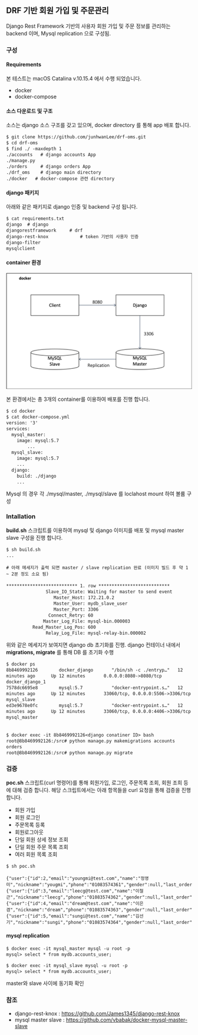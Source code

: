 ## DRF 기반 회원 가입 및 주문관리 

Django Rest Framework 기반의 사용자 회원 가입 및 주문 정보를 관리하는 backend 이며, Mysql replication 으로 구성됨. 



### 구성

#### Requirements 

본 테스트는 macOS Catalina v.10.15.4 에서 수행 되었습니다. 

* docker 
* docker-compose 

#### 소스 다운로드 및 구조 

소스는 django 소스 구조를 갖고 있으며, docker directory 를 통해 app 배포 합니다. 

```
$ git clone https://github.com/junhwanLee/drf-oms.git
$ cd drf-oms 
$ find ./ -maxdepth 1 
./accounts   # django accounts App 
./manage.py 
./orders     # django orders App 
./drf_oms    # django main directory 
./docker   # docker-compose 관련 directory 
```

#### django 패키지

아래와 같은 패키지로 django 인증 및 backend 구성 됩니다. 

```
$ cat requirements.txt 
django	# django 
djangorestframework 	# drf 
django-rest-knox			# token 기반의 사용자 인증 
django-filter
mysqlclient
```

#### container 환경 

![structure](./images/env.png)

본 환경에서는 총 3개의 container를 이용하여 배포를 진행 합니다. 

```
$ cd docker 
$ cat docker-compose.yml 
version: '3' 
services: 
  mysql_master:
    image: mysql:5.7
		...
  mysql_slave:
    image: mysql:5.7
    ...
  django:
    build: ./django
    ...
```

Mysql 의 경우  각 ./mysql/master, ./mysql/slave 를 loclahost mount 하여 볼륨 구성 

### Intallation

<strong>build.sh</strong> 스크립트를 이용하여 mysql 및 django 이미지를 배포 및 mysql master slave 구성을 진행 합니다. 

```
$ sh build.sh 
...

# 아래 메세지가 출력 되면 master / slave replication 완료 (이미지 빌드 후 약 1 ~ 2분 정도 소요 됨)

*************************** 1. row ***************************
               Slave_IO_State: Waiting for master to send event
                  Master_Host: 172.21.0.2
                  Master_User: mydb_slave_user
                  Master_Port: 3306
                Connect_Retry: 60
              Master_Log_File: mysql-bin.000003
          Read_Master_Log_Pos: 600
               Relay_Log_File: mysql-relay-bin.000002
```



위와 같은 메세지가 보여지면 django db 초기화를 진행. django 컨테이너 내에서 <strong>migrations, migrate</strong> 를 통해 DB 를 초기화 수행 

``` 
$ docker ps 
8b8469992126        docker_django       "/bin/sh -c ./entryp…"   12 minutes ago      Up 12 minutes       0.0.0.0:8080->8080/tcp              docker_django_1
7578dc6695e8        mysql:5.7           "docker-entrypoint.s…"   12 minutes ago      Up 12 minutes       33060/tcp, 0.0.0.0:5506->3306/tcp   mysql_slave
ed3e9678e0fc        mysql:5.7           "docker-entrypoint.s…"   12 minutes ago      Up 12 minutes       33060/tcp, 0.0.0.0:4406->3306/tcp   mysql_master


$ docker exec -it 8b8469992126<django conatiner ID> bash 
root@8b8469992126:/src# python manage.py makemigrations accounts orders 
root@8b8469992126:/src# python manage.py migrate 
```



### 검증

<strong>poc.sh</strong> 스크립트(curl 명령어)를 통해 회원가입, 로그인, 주문목록 조회, 회원 조희 등에 대해 검증 합니다. 해당 스크립트에서는 아래 항목들을 curl 요청을 통해 검증을 진행 합니다. 

* 회원 가입 
* 회원 로그인 
* 주문목록 등록 
* 회원로그아웃 
* 단일 회원 상세 정보 조회 
* 단일 회원 주문 목록 조회 
* 여러 회원 목록 조회 

```
$ sh poc.sh 

{"user":{"id":2,"email":"youngmi@test.com","name":"정영미","nickname":"yougmi","phone":"01083574361","gender":null,"last_order":null},"token":"fa02110425f05c86675ad30c10cc0e81c964a722647d4c21f4a2cf0c00cc36ce"}{"user":{"id":3,"email":"leecg@test.com","name":"이철근","nickname":"leecg","phone":"01083574362","gender":null,"last_order":null},"token":"e74af45f18c8e266e4ebe3d4d07b1097bfc4732f762ed4451836c4bf8025fc5a"}{"user":{"id":4,"email":"dream@test.com","name":"이은겸","nickname":"dream","phone":"01083574363","gender":null,"last_order":null},"token":"b1f83fc111eb78ed393b218ec74317324bf483fdb6f1912af0c229bbbbceac26"}{"user":{"id":5,"email":"sungi@test.com","name":"김선기","nickname":"sungi","phone":"01083574364","gender":null,"last_order":null},"token":"95128224f1b1d156514629466ff23706d244cfa86f3a9f4c9901f15824df1a48"}%
```



#### mysql replication 

```
$ docker exec -it mysql_master mysql -u root -p 
mysql> select * from mydb.accounts_user; 
```

```
$ docker exec -it mysql_slave mysql -u root -p 
mysql> select * from mydb.accounts_user; 
```

 master와 slave 사이에 동기화 확인 



### 참조 

* django-rest-knox : https://github.com/James1345/django-rest-knox 
* mysql master slave : https://github.com/vbabak/docker-mysql-master-slave 